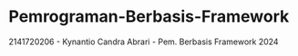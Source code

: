 # Pemrograman-Berbasis-Framework
2141720206 - Kynantio Candra Abrari - Pem. Berbasis Framework 2024
